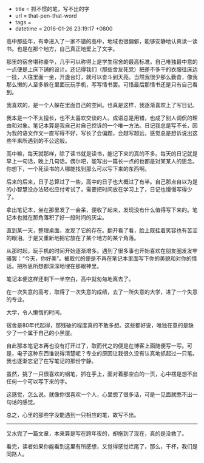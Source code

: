  - title = 抓不惯的笔，写不出的字
 - url = that-pen-that-word
 - tags = 
 - datetime = 2016-01-26 23:19:17 +0800

高中那些年，有幸进入了一家不错的高中，地域也很偏僻，能够安静地认真读一读书。也是在那个地方，自己真正地爱上了文字。

那里的宿舍堪称豪华，几乎可以称得上是学生宿舍的最高标准。自己唯独最中意的一点便是上床下铺的设计。还记得我们（那些舍友死党）把差不多干的衣服往床边一挂，人往里面一坐，开盏台灯，就可以奋斗到天亮。当然我很少那么勤奋，像我那么懒的人至多躲在里面玩玩手机，写写情书罢。可惜最后那情书还是只有自己看到。

我喜欢的，是一个人躲在里面自己的空间。也真是这样，我逐渐喜欢上了写日记。


<!--more-->


我本是一个不太擅长，也不太喜欢交谈的人。成语总是用错，也成了别人调侃的理由和对象。笔记本算是我自己对自己控诉的一个唯一方法。日记我总是写不长，因为我的语文作文一直写得不好，写长了会偏题，会越写越远，感觉总是想诉说出这些年来所遇到的不公这般。

高中嘛，每天就那样，除了读书就是读书，能记下来的真的不多。每天的日记就是早上一句话，晚上几句话。偶尔吧，能写出一篇长一点的也都是对某某人的思念。你想下，一个死读书的人哪能找到那么可以写下来的东西啊。

后来的后来，日子总算过了一些，高中的日子也大概过了有半。自己那点自以为是的小智慧没办法轻松应付考试了，需要把时间放在学习上了，日记也慢慢写得少了。

拿出笔记本，坐在那里发了一会呆，便收了起来，发现没有什么值得写下来的。笔记本也就在那角落积了好一段时间的灰尘。

直到某一天，整理桌面，发现了它的存在。翻开看了看，脸上既挂着笑容也有苦涩的眼泪。于是又重新地把它放在了某个地方的某个角落。

从那时起，玩手机的时间开始逐渐增多。遇到了很多事也开始喜欢在朋友圈发发牢骚罢：“今天，你好美”。被取代的便是不再在笔记本里面写下你的美貌和对你的情话。把所思所想都深深地埋在那眼神里。

笔记本便这样还剩下一半空白，高中就匆匆地离去了。

在一次失意的高考，取得了一次失意的成绩，去了一所失意的大学，进了一个失意的专业。

大学，令人懒惰的时间。

宿舍是80年代起得，那残破的程度真的不敢多想。这些都好说，唯独在意的是缺少了一个属于自己的小黑屋。

自此那本笔记本再也没有打开过了，取而代之的便是在博客上面随便写一写。可是，电子这种东西谁说得清楚呢？专业的原因让我很久没有认真地抓起过一只笔。我也逐渐忘记了在写笔记的那份宁静。

虽然，挑了一只很喜欢的钢笔，抓在手上，面对着那空白的一页，心中楞是想不出任何一个可以写下来的字。

这感觉，怎么说。就像你很喜欢一个人，心里想了很多话，可是一见面就憋不出一句话的感觉。

总之，心里的那些字没能遇到一只相应的笔，故写不出。


--------

又水完了一篇文章，本来算是写在跨年夜的，却拖到了现在，真的是没救了。

看完，读者如果你能看到这里有所感想，又觉得感觉烂尾了，那么，干杯，我们是同路人。